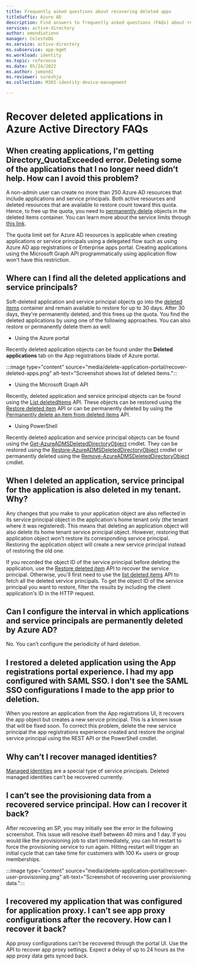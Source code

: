 ```yaml
---
title: Frequently asked questions about recovering deleted apps
titleSuffix: Azure AD
description: Find answers to frequently asked questions (FAQs) about recovering deleted apps and service principals.
services: active-directory
author: omondiatieno
manager: CelesteDG
ms.service: active-directory
ms.subservice: app-mgmt
ms.workload: identity
ms.topic: reference
ms.date: 05/24/2022
ms.author: jomondi
ms.reviewer: sureshja
ms.collection: M365-identity-device-management

---
```


# Recover deleted applications in Azure Active Directory FAQs

## When creating applications, I'm getting Directory_QuotaExceeded error. Deleting some of the applications that I no longer need didn’t help. How can I avoid this problem?
A non-admin user can create no more than 250 Azure AD resources that include applications and service principals. Both active resources and deleted resources that are available to restore count toward this quota. Hence, to free up the quota, you need to [permanently delete](https://docs.microsoft.com/graph/api/directory-deleteditems-delete?view=graph-rest-1.0&tabs=http) objects in the deleted items container. You can learn more about the service limits through [this link](https://docs.microsoft.com/azure/azure-resource-manager/management/azure-subscription-service-limits?msclkid=6cb6cc54c68711ec93eb9539fce3cc28#active-directory-limits).

The quota limit set for Azure AD resources is applicable when creating applications or service principals using a delegated flow such as using Azure AD app registrations or Enterprise apps portal. Creating applications using the Microsoft Graph API programmatically using application flow won't have this restriction. 

## Where can I find all the deleted applications and service principals?

Soft-deleted application and service principal objects go into the [deleted items](https://docs.microsoft.com/graph/api/resources/directory) container and remain available to restore for up to 30 days. After 30 days, they're permanently deleted, and this frees up the quota. 
You find the deleted applications by using one of the following approaches. You can also restore or permanently delete them as well:

- Using the Azure portal 
 
Recently deleted application objects can be found under the **Deleted applications** tab on the App registrations blade of Azure portal.

  :::image type="content" source="media/delete-application-portal/recover-deleted-apps.png" alt-text="Screenshot shows list of deleted items.":::
 
- Using the Microsoft Graph API

Recently, deleted application and service principal objects can be found using the [List deletedItems](https://docs.microsoft.com/graph/api/directory-deleteditems-list) API. These objects can be restored using the [Restore deleted item](https://docs.microsoft.com/graph/api/directory-deleteditems-restore) API or can be permanently deleted by using the [Permanently delete an item from deleted items](https://docs.microsoft.com/graph/api/directory-deleteditems-delete) API.

- Using PowerShell

Recently deleted application and service principal objects can be found using the 
[Get-AzureADMSDeletedDirectoryObject](https://docs.microsoft.com/powershell/module/azuread/get-azureadmsdeleteddirectoryobject) cmdlet. They can be restored using the [Restore-AzureADMSDeletedDirectoryObject](https://docs.microsoft.com/powershell/module/azuread/restore-azureadmsdeleteddirectoryobject) cmdlet or permanently deleted using the [Remove-AzureADMSDeletedDirectoryObject](https://docs.microsoft.com/powershell/module/azuread/remove-azureadmsdeleteddirectoryobject) cmdlet. 

## When I deleted an application, service principal for the application is also deleted in my tenant. Why?

Any changes that you make to your application object are also reflected in its service principal object in the application's home tenant only (the tenant where it was registered). This means that deleting an application object will also delete its home tenant service principal object. However, restoring that application object won't restore its corresponding service principal. Restoring the application object will create a new service principal instead of restoring the old one. 

If you recorded the object ID of the service principal before deleting the application, use the [Restore deleted item](https://docs.microsoft.com/graph/api/directory-deleteditems-restore) API to recover the service principal. Otherwise, you'll first need to use the [list deleted items](https://docs.microsoft.com/graph/api/directory-deleteditems-list) API to fetch all the deleted service principals. To get the object ID of the service principal you want to restore, filter the results by including the client application's ID in the HTTP request. 

## Can I configure the interval in which applications and service principals are permanently deleted by Azure AD?
No. You can’t configure the periodicity of hard deletion.

## I restored a deleted application using the App registrations portal experience. I had my app configured with SAML SSO. I don't see the SAML SSO configurations I made to the app prior to deletion.

When you restore an application from the App registrations UI, it recovers the app object but creates a new service principal. This is a known issue that will be fixed soon. To correct this problem, delete the new service principal the app registrations experience created and restore the original service principal using the REST API or the PowerShell cmdlet. 

## Why can’t I recover managed identities?

[Managed identities](https://docs.microsoft.com/azure/active-directory/managed-identities-azure-resources/overview?msclkid=5447238ec68411ec8d4f2a5b007a64fb) are a special type of service principals. Deleted managed identities can’t be recovered currently. 

## I can’t see the provisioning data from a recovered service principal. How can I recover it back?

After recovering an SP, you may initially see the error in the following screenshot. This issue will resolve itself between 40 mins and 1 day. If you would like the provisioning job to start immediately, you can hit restart to force the provisioning service to run again. Hitting restart will trigger an initial cycle that can take time for customers with 100 K+ users or group memberships. 
 
:::image type="content" source="media/delete-application-portal/recover-user-provisioning.png" alt-text="Screenshot of recovering user provisioning data.":::

## I recovered my application that was configured for application proxy. I can’t see app proxy configurations after the recovery. How can I recover it back?

App proxy configurations can't be recovered through the portal UI. Use the API to recover app proxy settings. Expect a delay of up to 24 hours as the app proxy data gets synced back.
